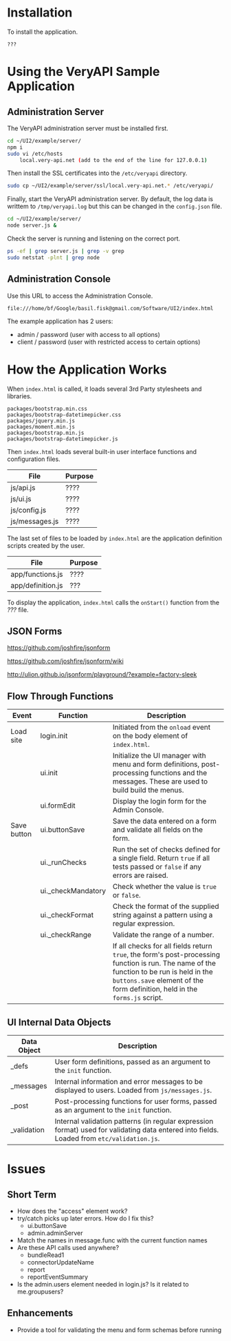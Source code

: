 # Installation

To install the application.

~~~
???
~~~

# Using the VeryAPI Sample Application

## Administration Server

The VeryAPI administration server must be installed first.

~~~bash
cd ~/UI2/example/server/
npm i
sudo vi /etc/hosts
    local.very-api.net (add to the end of the line for 127.0.0.1)
~~~

Then install the SSL certificates into the `/etc/veryapi` directory.

~~~bash
sudo cp ~/UI2/example/server/ssl/local.very-api.net.* /etc/veryapi/
~~~

Finally, start the VeryAPI administration server. By default, the log data is writtem to `/tmp/veryapi.log` but this can be changed in the `config.json` file.

~~~bash
cd ~/UI2/example/server/
node server.js &
~~~

Check the server is running and listening on the correct port.

~~~bash
ps -ef | grep server.js | grep -v grep
sudo netstat -plnt | grep node
~~~

## Administration Console

Use this URL to access the Administration Console.

~~~
file:///home/bf/Google/basil.fisk@gmail.com/Software/UI2/index.html
~~~

The example application has 2 users:

- admin / password (user with access to all options)
- client / password (user with restricted access to certain options)

# How the Application Works

When `index.html` is called, it loads several 3rd Party stylesheets and libraries.

~~~
packages/bootstrap.min.css
packages/bootstrap-datetimepicker.css
packages/jquery.min.js
packages/moment.min.js
packages/bootstrap.min.js
packages/bootstrap-datetimepicker.js
~~~

Then `index.html` loads several built-in user interface functions and configuration files.

File | Purpose
---- | -------
js/api.js | ????
js/ui.js | ????
js/config.js | ????
js/messages.js | ????

The last set of files to be loaded by `index.html` are the application definition scripts created by the user.

File | Purpose
---- | -------
app/functions.js | ????
app/definition.js | ???

To display the application, `index.html` calls the `onStart()` function from the *???* file.

## JSON Forms

https://github.com/joshfire/jsonform

https://github.com/joshfire/jsonform/wiki

http://ulion.github.io/jsonform/playground/?example=factory-sleek

## Flow Through Functions

|Event|Function|Description|
|---|---|---|
|Load site|login.init|Initiated from the `onload` event on the body element of `index.html`.|
||ui.init|Initialize the UI manager with menu and form definitions, post-processing functions and the messages. These are used to build build the menus.|
||ui.formEdit|Display the login form for the Admin Console.|
|Save button|ui.buttonSave|Save the data entered on a form and validate all fields on the form.|
||ui._runChecks|Run the set of checks defined for a single field. Return `true` if all tests passed or `false` if any errors are raised.|
||ui._checkMandatory|Check whether the value is `true` or `false`.|
||ui._checkFormat|Check the format of the supplied string against a pattern using a regular expression.|
||ui._checkRange|Validate the range of a number.|
|||If all checks for all fields return `true`, the form's post-processing function is run. The name of the function to be run is held in the `buttons.save` element of the form definition, held in the `forms.js` script.|

## UI Internal Data Objects

|Data Object|Description|
|---|---|
|_defs|User form definitions, passed as an argument to the `init` function.|
|_messages|Internal information and error messages to be displayed to users. Loaded from `js/messages.js`.|
|_post|Post-processing functions for user forms, passed as an argument to the `init` function.|
|_validation|Internal validation patterns (in regular expression format) used for validating data entered into fields. Loaded from `etc/validation.js`.|

# Issues

## Short Term

- How does the "access" element work?
- try/catch picks up later errors. How do I fix this?
    - ui.buttonSave 
    - admin.adminServer
- Match the names in message.func with the current function names
- Are these API calls used anywhere?
    - bundleRead1
    - connectorUpdateName
    - report
    - reportEventSummary
- Is the admin.users element needed in login.js? Is it related to me.groupusers?

## Enhancements

- Provide a tool for validating the menu and form schemas before running
